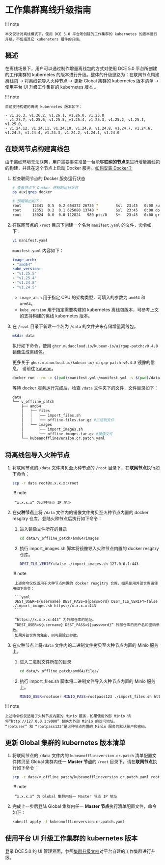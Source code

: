 # 工作集群离线升级指南

!!! note

    本文仅针对离线模式下，使用 DCE 5.0 平台所创建的工作集群的 kubernetes 的版本进行升级，不包括其它 kubeneters 组件的升级。

## 概述

在离线场景下，用户可以通过制作增量离线包的方式对使用 DCE 5.0 平台所创建的工作集群的 kubernetes 的版本进行升级。整体的升级思路为：在联网节点构建离线包 → 将离线包导入火种节点 → 更新 Global 集群的 kubernetes 版本清单  →  使用平台 UI 升级工作集群的 kubernetes 版本 。

!!! note

    目前支持构建的离线 kubernetes 版本如下：

    - v1.26.3, v1.26.2, v1.26.1, v1.26.0, v1.25.8
    - v1.25.7, v1.25.6, v1.25.5, v1.25.4, v1.25.3, v1.25.2, v1.25.1, v1.25.0,
    - v1.24.12, v1.24.11, v1.24.10, v1.24.9, v1.24.8, v1.24.7, v1.24.6, v1.24.5, v1.24.4, v1.24.3, v1.24.2, v1.24.1, v1.24.0

## 在联网节点构建离线包

由于离线环境无法联网，用户需要事先准备一台能够**联网的节点**来进行增量离线包的构建，并且在这个节点上启动 Docker 服务。[如何安装 Docker？](../../blogs/230315-install-on-linux.md)

1. 检查联网节点的 Docker 服务运行状态

    ```bash
    # 查看节点下 Docker 进程的运行状态
    ps aux|grep docker 

    # 预期输出如下：
    root     12341  0.5  0.2 654372 26736 ?        Ssl  23:45   0:00 /usr/bin/docked
    root     12351  0.2  0.1 625080 13740 ?        Ssl  23:45   0:00 docker-containerd --config /var/run/docker/containerd/containerd.toml
    root     13024  0.0  0.0 112824   980 pts/0    S+   23:45   0:00 grep --color=auto docker
    ```

2. 在联网节点的 `/root` 目录下创建一个名为 `manifest.yaml` 的文件，命令如下：

    ```bash
    vi manifest.yaml
    ```

    `manifest.yaml` 内容如下：

    ```yaml
    image_arch:
    - "amd64"
    kube_version:
    - "v1.25.5"
    - "v1.25.4"
    - "v1.24.8"
    - "v1.24.5"
    ```

    - `image_arch` 用于指定 CPU 的架构类型，可填入的参数为 `amd64` 和`arm64`。
    - `kube_version` 用于指定需要构建的 kubernetes 离线包版本，可参考上文的支持构建的离线 kubernetes 版本。

3. 在 `/root` 目录下新建一个名为 `/data` 的文件夹来存储增量离线包。

    ```bash
    mkdir data
    ```

    执行如下命令，使用 `ghcr.m.daocloud.io/kubean-io/airgap-patch:v0.4.8` 镜像生成离线包。

    更多关于 `ghcr.m.daocloud.io/kubean-io/airgap-patch:v0.4.8` 镜像的信息，
    请前往 [kubean](https://github.com/kubean-io/kubean/pkgs/container/kubean-operator)。

    ```bash
    docker run --rm -v $(pwd)/manifest.yml:/manifest.yml -v $(pwd)/data:/data ghcr.m.daocloud.io/kubean-io/airgap-patch:v0.4.8
    ```

    等待 docker 服务运行完成后，检查 `/data` 文件夹下的文件，文件目录如下：

    ```bash
    data
    └── v_offline_patch
        ├── amd64
        │   ├── files
        │   │   ├── import_files.sh
        │   │   └── offline-files.tar.gz #二进制文件
        │   └── images
        │       ├── import_images.sh
        │       └── offline-images.tar.gz #镜像文件
        └── kubeanofflineversion.cr.patch.yaml
    ```

## 将离线包导入火种节点

1. 将联网节点的 `/data` 文件拷贝至火种节点的 `/root` 目录下，在**联网节点**执行如下命令：

    ```bash
    scp -r data root@x.x.x.x:/root
    ```

    !!! note

        “x.x.x.x“ 为火种节点 IP 地址

2. 在**火种节点**上将 `/data` 文件内的镜像文件拷贝至火种节点内置的 docker resgitry 仓库。登陆火种节点后执行如下命令：

    1. 进入镜像文件所在的目录
    
        ```bash
        cd data/v_offline_patch/amd64/images
        ```

    2. 执行 import_images.sh 脚本将镜像导入火种节点内置的 docker resgitry 仓库。
   
        ```bash
        DEST_TLS_VERIFY=false ./import_images.sh 127.0.0.1:443
        ```

    !!! note

        上述命令仅仅适用于火种节点内置的 docker resgitry 仓库，如果使用外部仓库请使用如下命令：
        
        ```yaml
        DEST_USER=${username} DEST_PASS=${password} DEST_TLS_VERIFY=false ./import_images.sh https://x.x.x.x:443
        ```
        
        ”https://x.x.x.x:443” 为外部仓库的地址。
        “DEST_USER=${username} DEST_PASS=${password}” 外部仓库的用户名和密码参数。
        如果外部仓库为免密，则可删除此参数。

3. 在火种节点上将`/data` 文件内的二进制文件拷贝至火种节点内置的 Minio 服务上。

    1. 进入二进制文件所在的目录
    
        ```bash
        cd data/v_offline_patch/amd64/files/
        ```

    2. 执行 import_files.sh 脚本将二进制文件导入火种节点内置的 Minio 服务上。
    
        ```bash
        MINIO_USER=rootuser MINIO_PASS=rootpass123 ./import_files.sh http://127.0.0.1:9000
        ```

!!! note

    上述命令仅仅适用于火种节点内置的 Minio 服务，如果使用外部 Minio 请将“http://127.0.0.1:9000” 替换为外部 Minio 的访问地址。
    “rootuser” 和 “rootpass123”是火种节点内置的 Minio 服务的默认账户和密码。

## 更新 Global 集群的 kubernetes 版本清单

1. 将联网节点的 `/data` 文件内的 `kubeanofflineversion.cr.patch` 清单配置文件拷贝至 Global 集群内任一 **Master 节点**的 `/root` 目录下，请在**联网节点**执行如下命令：

    ```bash
    scp -r data/v_offline_patch/kubeanofflineversion.cr.patch.yaml root@x.x.x.x:/root
    ```

    !!! note

        “x.x.x.x“ 为 Global 集群内任一 Master 节点 IP 地址


2. 完成上一步后登陆 Global 集群内任一 **Master 节点**执行清单配置文件，命令如下：

    ```bash
    kubectl apply -f kubeanofflineversion.cr.patch.yaml
    ```

## 使用平台 UI 升级工作集群的 kubernetes 版本

登录 DCE 5.0 的 UI 管理界面，参照[集群升级文档](../../kpanda/user-guide/clusters/upgrade-cluster)对平台自建的工作集群进行升级。
